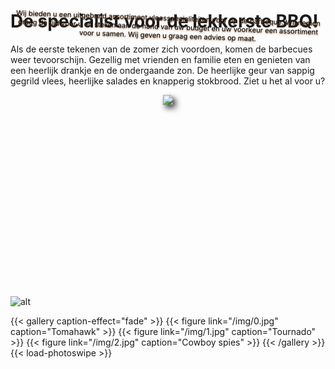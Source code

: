 # De specialist voor de lekkerste BBQ!

Als de eerste tekenen van de zomer zich voordoen, komen de barbecues weer tevoorschijn. Gezellig met vrienden en familie eten en genieten van een heerlijk drankje en de ondergaande zon. De heerlijke geur van sappig gegrild vlees, heerlijke salades en knapperig stokbrood. Ziet u het al voor u?

<div style="height: 22em; text-align: center;">
  <img src="/img/cutboard.png" style="transform: rotate(2deg); -webkit-filter: drop-shadow(5px 5px 5px #222); filter: drop-shadow(5px 5px 5px #222);"/>

  <p style="position: relative; font-size: x-large; transform: rotate(2deg); font-size: 80%; margin: auto; margin-top: -13em; color: black;
    text-shadow: 0px 1px 3px #98633b;">Wij bieden u een uitgebreid assortiment vleesspecialiteiten voor op de barbeque. Wij nemen graag de tijd voor u en stellen aan de hand van uw budget en uw voorkeur een assortiment voor u samen. Wij geven u graag een advies op maat.</p>
</div>

![alt](/img/party.jpg)

{{< gallery caption-effect="fade" >}}
  {{< figure link="/img/0.jpg" caption="Tomahawk" >}}
  {{< figure link="/img/1.jpg" caption="Tournado" >}}
  {{< figure link="/img/2.jpg" caption="Cowboy spies" >}}
{{< /gallery >}}
{{< load-photoswipe >}}
